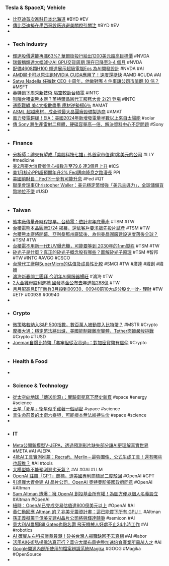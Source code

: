 ### Tesla & SpaceX; Vehicle
- [比亞迪首次進駐日本北海道](https://zh.cn.nikkei.com/china/ccompany/54833-2024-02-17-11-30-05.html) #BYD #EV
- [傳比亞迪擬在墨西哥設廠逃避美關稅引關注](https://www.epochtimes.com/b5/24/2/16/n14182638.htm) #BYD #EV
-
- ### Tech Industry
- [輝達股價還能再漲63%? 華爾街投行給出1200美元超高目標價](https://news.cnyes.com/news/id/5455764) #NVDA
- [瑞銀稱輝達大幅減少AI GPU交貨周期 現在已降至3-4 個月](https://news.cnyes.com/news/id/5455917) #NVDA
- [配備4608顆H100 輝達展示超級電腦Eos 為AI開發設計](https://amp-news.cnyes.com/news/id/5455879) #NVDA #AI
- [AMD顯卡可以原生跑NVIDIA CUDA應用了！速度還挺快](https://news.xfastest.com/amd/137183/amd顯卡可以原生跑nvidia-cuda應用了！速度還挺快/) #AMD #CUDA #AI
- [Satya Nadella 任微軟 CEO 十周年，他做對哪 4 件事讓公司市值翻 10 倍？](https://www.inside.com.tw/article/34202-satya-nadella-10-years) #MSFT
- [英特爾下周秀新技術 隔空較勁台積電](https://news.cnyes.com/news/id/5455952) #INTC
- [叫陣台積電熊本廠？英特爾晶圓代工服務大會 2/21 登場](https://finance.technews.tw/2024/02/17/ifs-direct-connect-0221/) #INTC
- [通膨難纏 美4大指數盡墨 應材逆勢揚6％](https://www.ctee.com.tw/news/20240217700243-430702) #AMAT
- [ASML 超越應材，成全球最大晶圓廠設備製造商](https://technews.tw/2024/02/17/asml-applied-materials/) #AMAT
- [風力發電趨緩！EIA：美國2024年新增發電量半數以上來自太陽能](https://news.cnyes.com/news/id/5455795) #solar
- [傳 Sony 將生產雷射二極體，硬碟容量高一倍、解決資料中心不足問題](https://technews.tw/2024/02/17/sony-laser-diode/) #Sony
-
- ### Finance
- [分析師：禮來有望成「美股科技七雄」外首家市值達1兆美元的公司](https://news.cnyes.com/news/id/5455664) #LLY #medicine
- [美2月密大消費者信心指數升至79.6 連3個月上升](https://news.cnyes.com/news/id/5455737) #ICS
- [美1月核心PPI超預期年升2% Fed邁向降息之路漫長](https://m.cnyes.com/news/id/5455624) PPI
- [美國前財長：Fed下一步有可能升息](https://news.cnyes.com/news/id/5455767) #Fed #QT
- [聯準會理事Christopher Waller：美元穩定幣增強「美元主導力」，全球儲備貨幣地位不墜](https://www.blocktempo.com/us-federal-reserve-gov-waller-says-us-dollar-stablecoins-strengthen-dollars-global-dominance/) #USD
-
- ### Taiwan
- [熊本廠傳量產時程提早，台積電：依計畫年底量產](https://finance.technews.tw/2024/02/17/tsmc-kumamoto-plant-production-by-2024/) #TSM #TW
- [台積電熊本晶圓廠2/24 揭幕，還依客戶要求搶先投片試產](https://finance.technews.tw/2024/02/17/tsmcs-kumamoto-wafer-fab-begins-trial-production/) #TSM #TW
- [台積熊本廠將開幕、亞利桑那州廠延後，為何美晶圓廠建設速度落後全球？](https://technews.tw/2024/02/17/us-chip-fab-is-so-slow/) #TSM #TW
- [台積電不用新一代EUV曝光機，可能要等到 2030年的1nm製程](https://www.techbang.com/posts/113108-tsmc-does-not-use-the-new-generation-of-euv-exposure-machine) #TSM #TW
- [矽光子是什麼？真正的矽光子概念股有哪些？圖解矽光子原理](https://www.bnext.com.tw/article/77079/what-is-silicon-photonics) #TSM #智邦 #TW #INTC #AVGO #CSCO
- [台灣代工廠與SuperMicro的估值及成長性比較](https://uanalyze.com.tw/articles/929304624) #SMCI #TW #廣達 #緯創 #緯穎
- [鴻海新春開工團拜 今明年AI伺服器暢旺](https://news.cnyes.com/news/id/5455896) #鴻海 #TW
- [2大金雞母股利進補 國發基金公布去年進帳288億](https://www.ctee.com.tw/news/20240217700590-430201) #TW
- [月月配高息ETF新兵3月殺到00939、00940前10大成分股比一比- 理財](https://www.ctee.com.tw/news/20240217700375-430403) #TW #ETF #00939 #00940
-
- ### Crypto
- [微策略若納入S&P 500指數，數百萬人被動買入比特幣？](https://abmedia.io/microstrategy-may-list-in-sp500-index) #MSTR #Crypto
- [摩根大通：穩定幣法將出爐，美國能制裁離岸實體，Tether面臨嚴峻挑戰](https://abmedia.io/us-have-control-over-tether) #Crypto #TUSD
- [Joeman自爆比特幣「套牢但從沒賣過」：對加密貨幣有信仰](https://www.blocktempo.com/joeman-says-he-has-never-sold-his-bitcoins-and-still-has-great-faith-in-cryptos/) #Crypto
-
- ### Health & Food
-
- ### Science & Technology
- [從太空向地球「傳送能源」：實驗衛星寫下歷史新頁](https://tomorrowsci.com/spacescience/20240216_03/) #space #energy #science
- [土星「死星」衛星似乎藏著一個祕密](https://technews.tw/2024/02/17/saturns-death-star-moon-is-harboring-a-secret-sloshing-ocean/) #space #science
- [具生命前景的土衛六泰坦，可能根本無法維持生命](https://technews.tw/2024/02/17/saturn-moon-titan-alien-life/) #space #science
-
- ### IT
- [Meta公開新模型V-JEPA，透過預測影片缺失部分讓AI更理解真實世界](https://www.ithome.com.tw/news/161322) #META #AI #JEPA
- [4款AI工具實測推薦：Recraft、Merlin⋯最強圖像、公式生成工具！還有哪些也超推？](https://www.bnext.com.tw/article/78387/ai-tools-recraft-merlin-beforesunsetai-findr) #AI #tools
- [大模型能不能預測惡劣天氣？](https://technews.tw/2024/02/17/lwms-forecast-severe-weather/) #AI #GAI #LLM
- [OpenAI 註冊「GPT」商標，遭美國專利商標局二度駁回](https://technews.tw/2024/02/17/openai-can-not-register-gpt-as-a-trademark/) #OpenAI #GPT
- [引進龐大資金建 AI 晶片公司，OpenAI 奧特曼盼美國政府同意](https://technews.tw/2024/02/17/sam-altman-seeks-us-government-nod-for-ai-chips-venture/) #OpenAI #Altman
- [Sam Altman 遭爆：擁 OpenAI 創投基金所有權！為圖方便以個人名義設立](https://www.inside.com.tw/article/34205-openai-startup-fund) #Altman #OpenAI
- [紐時：OpenAI已完成交易估值達800億美元以上](https://news.cnyes.com/news/id/5455803) #OpenAI #AI
- [黃仁勳回應 Altman 的 7 兆美元籌資計畫：這已能買下所有 GPU！](https://www.inside.com.tw/article/34190-nvidia-jensen-openai-altman) #Altman
- [孫正義擬籌千億美元建AI晶片公司將與輝達競爭](https://www.ctee.com.tw/news/20240217700245-430704) #semicon #AI
- [意大利AI農場Bill Gates也點名讚 飛天機械人好處不止24小時工作](https://www.hk01.com/環球趣聞/987094/意大利ai農場bill-gates也點名讚-飛天機械人好處不止24小時工作) #AI #robotics
- [AI 確實左右科技業裁員潮！矽谷台灣人揭職缺回不去真相](https://technews.tw/2024/02/17/ai-is-indeed-affecting-the-tech-industry-layoffs/) #AI #labor
- [活用AI技術弘揚佛法真可行？義守大學布局完整加速培育產業所需AI人才](https://www.cheers.com.tw/article/article.action?id=5102890) #AI
- [Google開源內部所使用的檔案辨識系統Magika](https://www.ithome.com.tw/news/161316) #GOOG #Magika #OpenSource
-